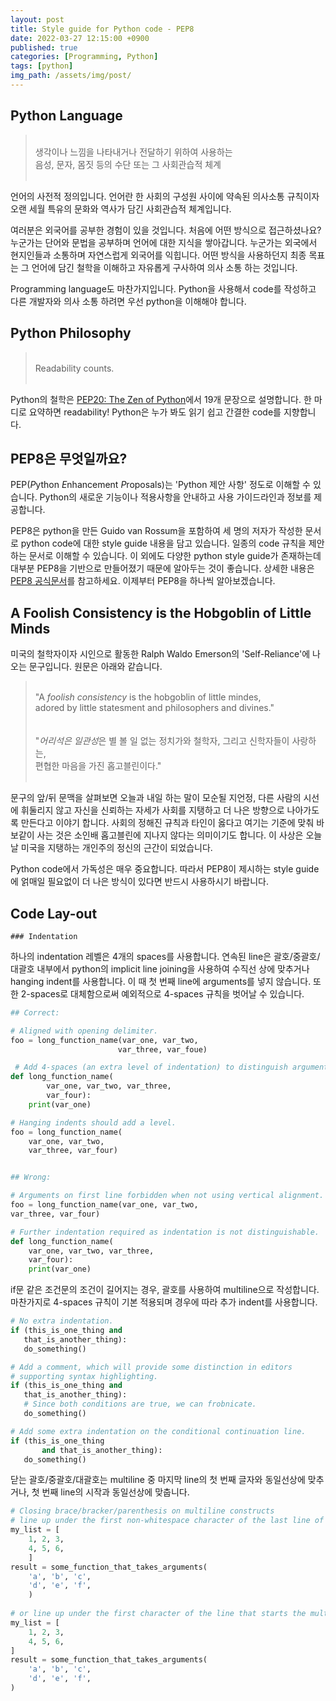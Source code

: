 ```yaml
---
layout: post
title: Style guide for Python code - PEP8
date: 2022-03-27 12:15:00 +0900
published: true
categories: [Programming, Python]
tags: [python]
img_path: /assets/img/post/
---
```


## Python Language

 > <br>생각이나 느낌을 나타내거나 전달하기 위하여 사용하는<br> 음성, 문자, 몸짓 등의 수단 또는 그 사회관습적 체계<br><br>

 언어의 사전적 정의입니다. 언어란 한 사회의 구성원 사이에 약속된 의사소통 규칙이자 오랜 세월 특유의 문화와 역사가 담긴 사회관습적 체계입니다.

 여러분은 외국어를 공부한 경험이 있을 것입니다. 처음에 어떤 방식으로 접근하셨나요? 누군가는 단어와 문법을 공부하며 언어에 대한 지식을 쌓아갑니다. 누군가는 외국에서 현지인들과 소통하며 자연스럽게 외국어를 익힙니다. 어떤 방식을 사용하던지 최종 목표는 그 언어에 담긴 철학을 이해하고 자유롭게 구사하여 의사 소통 하는 것입니다.

 Programming language도 마찬가지입니다. Python을 사용해서 code를 작성하고 다른 개발자와 의사 소통 하려면 우선 python을 이해해야 합니다.


## Python Philosophy

 > <br>Readability counts.<br><br>

 Python의 철학은 [PEP20: The Zen of Python](https://peps.python.org/pep-0020/, "PEP20: The Zen of Python")에서 19개 문장으로 설명합니다. 한 마디로 요약하면 readability! Python은 누가 봐도 읽기 쉽고 간결한 code를 지향합니다.


## PEP8은 무엇일까요?

 PEP(*P*ython *E*nhancement *P*roposals)는 'Python 제안 사항' 정도로 이해할 수 있습니다. Python의 새로운 기능이나 적용사항을 안내하고 사용 가이드라인과 정보를 제공합니다.

 PEP8은 python을 만든 Guido van Rossum을 포함하여 세 명의 저자가 작성한 문서로 python code에 대한 style guide 내용을 담고 있습니다. 일종의 code 규칙을 제안하는 문서로 이해할 수 있습니다. 이 외에도 다양한 python style guide가 존재하는데 대부분 PEP8을 기반으로 만들어졌기 때문에 알아두는 것이 좋습니다. 상세한 내용은 [PEP8 공식문서](https://peps.python.org/pep-0008/, "PEP8 공식문서")를 참고하세요. 이제부터 PEP8을 하나씩 알아보겠습니다.


## A Foolish Consistency is the Hobgoblin of Little Minds

 미국의 철학자이자 시인으로 활동한 Ralph Waldo Emerson의 'Self-Reliance'에 나오는 문구입니다. 원문은 아래와 같습니다.

 > <br>"A *foolish consistency* is the hobgoblin of little mindes, <br>adored by little statesment and philosophers and divines."<br><br><br>
 "*어리석은 일관성*은 별 볼 일 없는 정치가와 철학자, 그리고 신학자들이 사랑하는, <br>편협한 마음을 가진 홉고블린이다."<br><br>

 문구의 앞/뒤 문맥을 살펴보면 오늘과 내일 하는 말이 모순될 지언정, 다른 사람의 시선에 휘둘리지 않고 자신을 신뢰하는 자세가 사회를 지탱하고 더 나은 방향으로 나아가도록 만든다고 이야기 합니다. 사회의 정해진 규칙과 타인이 옳다고 여기는 기준에 맞춰 바보같이 사는 것은 소인배 홉고블린에 지나지 않다는 의미이기도 합니다. 이 사상은 오늘날 미국을 지탱하는 개인주의 정신의 근간이 되었습니다.

 Python code에서 가독성은 매우 중요합니다. 따라서 PEP8이 제시하는 style guide에 얽매일 필요없이 더 나은 방식이 있다면 반드시 사용하시기 바랍니다.


## Code Lay-out

    ### Indentation

하나의 indentation 레벨은 4개의 spaces를 사용합니다. 연속된 line은 괄호/중괄호/대괄호 내부에서 python의 implicit line joining을 사용하여 수직선 상에 맞추거나 hanging indent를 사용합니다. 이 때 첫 번째 line에 arguments를 넣지 않습니다. 또한 2-spaces로 대체함으로써 예외적으로 4-spaces 규칙을 벗어날 수 있습니다.

```python
## Correct:

# Aligned with opening delimiter.
foo = long_function_name(var_one, var_two,
                        var_three, var_foue)

 # Add 4-spaces (an extra level of indentation) to distinguish arguments from the rest.
def long_function_name(
        var_one, var_two, var_three, 
        var_four):
    print(var_one)

# Hanging indents should add a level.
foo = long_function_name(
    var_one, var_two,
    var_three, var_four)


## Wrong:

# Arguments on first line forbidden when not using vertical alignment.
foo = long_function_name(var_one, var_two,
var_three, var_four)

# Further indentation required as indentation is not distinguishable.
def long_function_name(
    var_one, var_two, var_three,
    var_four):
    print(var_one)
```

 if문 같은 조건문의 조건이 길어지는 경우, 괄호를 사용하여 multiline으로 작성합니다. 마찬가지로 4-spaces 규칙이 기본 적용되며 경우에 따라 추가 indent를 사용합니다.

 ```python
# No extra indentation.
if (this_is_one_thing and
    that_is_another_thing):
    do_something()

# Add a comment, which will provide some distinction in editors
# supporting syntax highlighting.
if (this_is_one_thing and
    that_is_another_thing):
    # Since both conditions are true, we can frobnicate.
    do_something()

# Add some extra indentation on the conditional continuation line.
if (this_is_one_thing
        and that_is_another_thing):
    do_something()
```

 닫는 괄호/중괄호/대괄호는 multiline 중 마지막 line의 첫 번째 글자와 동일선상에 맞추거나, 첫 번째 line의 시작과 동일선상에 맞춥니다.

```python
# Closing brace/bracker/parenthesis on multiline constructs
# line up under the first non-whitespace character of the last line of list
my_list = [
    1, 2, 3,
    4, 5, 6,
    ]
result = some_function_that_takes_arguments(
    'a', 'b', 'c',
    'd', 'e', 'f',
    )
 
# or line up under the first character of the line that starts the multiline construct
my_list = [
    1, 2, 3,
    4, 5, 6,
]
result = some_function_that_takes_arguments(
    'a', 'b', 'c',
    'd', 'e', 'f',
)
```